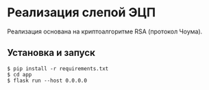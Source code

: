 # Реализация слепой ЭЦП

Реализация основана на криптоалгоритме RSA (протокол Чоума). 

## Установка и запуск

```
$ pip install -r requirements.txt
$ cd app
$ flask run --host 0.0.0.0
```
